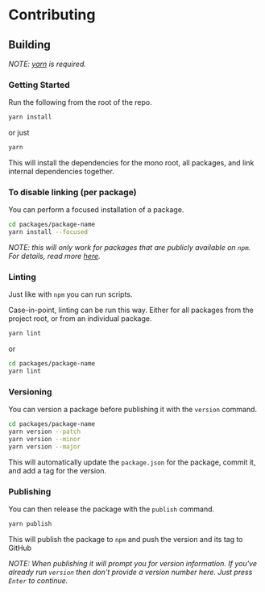 # Contributing

## Building

_NOTE: [yarn](https://yarnpkg.com/en/docs/install) is required._

### Getting Started

Run the following from the root of the repo.

```sh
yarn install
```

or just

```sh
yarn
```


This will install the dependencies for the mono root, all packages, and link internal dependencies together.

### To disable linking (per package)

You can perform a focused installation of a package.

```sh
cd packages/package-name
yarn install --focused
```

_NOTE: this will only work for packages that are publicly available on `npm`. For details, read more [here](https://yarnpkg.com/blog/2018/05/18/focused-workspaces/)._

### Linting

Just like with `npm` you can run scripts.

Case-in-point, linting can be run this way. Either for all packages from the project root, or from an individual package.

```sh
yarn lint
```

or

```sh
cd packages/package-name
yarn lint
```

### Versioning

You can version a package before publishing it with the `version` command.

```sh
cd packages/package-name
yarn version --patch
yarn version --minor
yarn version --major
```

This will automatically update the `package.json` for the package, commit it, and add a tag for the version.

### Publishing

You can then release the package with the `publish` command.

```sh
yarn publish
```

This will publish the package to `npm` and push the version and its tag to GitHub

_NOTE: When publishing it will prompt you for version information. If you've already run `version` then don't provide a version number here. Just press `Enter` to continue._
